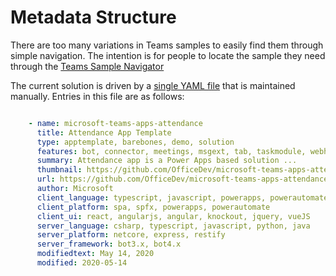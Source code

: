 # Metadata Structure

There are too many variations in Teams samples to easily find them through simple navigation. The intention is for people to locate the sample they need through the [Teams Sample Navigator](https://pnp.github.io/teams-dev-samples)

The current solution is driven by a [single YAML file](https://github.com/pnp/teams-dev-samples/blob/Docs/mkdocs.yml) that is maintained manually. Entries in this file are as follows:

~~~YAML

    - name: microsoft-teams-apps-attendance
      title: Attendance App Template
      type: apptemplate, barebones, demo, solution
      features: bot, connector, meetings, msgext, tab, taskmodule, webhook
      summary: Attendance app is a Power Apps based solution ...
      thumbnail: https://github.com/OfficeDev/microsoft-teams-apps-attendance/wiki/Images/Attendance_Readme_01.png
      url: https://github.com/OfficeDev/microsoft-teams-apps-attendance
      author: Microsoft
      client_language: typescript, javascript, powerapps, powerautomate
      client_platform: spa, spfx, powerapps, powerautomate
      client_ui: react, angularjs, angular, knockout, jquery, vueJS
      server_language: csharp, typescript, javascript, python, java
      server_platform: netcore, express, restify
      server_framework: bot3.x, bot4.x
      modifiedtext: May 14, 2020
      modified: 2020-05-14

~~~
